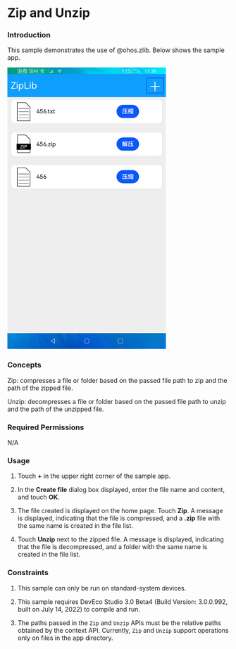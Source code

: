 # Zip and Unzip

### Introduction

This sample demonstrates the use of @ohos.zlib. Below shows the sample app.

![](screenshots/device/main.png)

### Concepts

Zip: compresses a file or folder based on the passed file path to zip and the path of the zipped file.

Unzip: decompresses a file or folder based on the passed file path to unzip and the path of the unzipped file.

### Required Permissions

N/A

### Usage

1. Touch **+** in the upper right corner of the sample app.

2. In the **Create file** dialog box displayed, enter the file name and content, and touch **OK**.

3. The file created is displayed on the home page. Touch **Zip**. A message is displayed, indicating that the file is compressed, and a **.zip** file with the same name is created in the file list.

4. Touch **Unzip** next to the zipped file. A message is displayed, indicating that the file is decompressed, and a folder with the same name is created in the file list.

### Constraints

1. This sample can only be run on standard-system devices.

2. This sample requires DevEco Studio 3.0 Beta4 (Build Version: 3.0.0.992, built on July 14, 2022) to compile and run.

3. The paths passed in the `Zip` and `Unzip` APIs must be the relative paths obtained by the context API. Currently, `Zip` and `Unzip` support operations only on files in the app directory.
